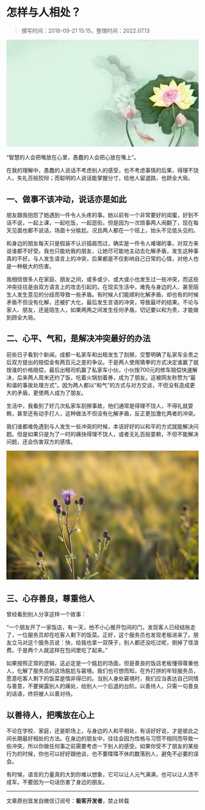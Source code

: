 # 怎样与人相处？

> 撰写时间：2018-09-21 15:15，整理时间：2022.07.13

![24G58PICNDn_1024.jpg](../img/05-01.jpeg)

“智慧的人会把嘴放在心里，愚蠢的人会把心放在嘴上”。

在我的理解中，愚蠢的人说话不考虑别人的感受，也不考虑事情的后果，得理不饶人，失礼百般狡辩；而聪明的人说话能掌握分寸，给他人留退路，也顾全大局。

## 一、做事不该冲动，说话亦是如此

朋友跟我抱怨了她遇到一件令人头疼的事。她以前有一个非常要好的闺蜜，好到不话不说，一起上课，一起吃饭，一起逛街。但是因为一次琐事两人闹翻了，现在每天见面也都不说话，场面十分尴尬。况且两人都在一个班上，抬头不见低头见的。

和身边的朋友每天只是假装不认识插肩而过，确实是一件令人难堪的事，对双方来说谁都不好受。我也只能劝我的朋友，让她尽可能地主动去化解矛盾，发生这种事真的不好。与人发生语言上的冲突，后果都是不仅影响自己日常的心情，对他人也是一种极大的伤害。

我相信很多人在家庭、朋友之间，或多或少、或大或小也发生过一些冲突，而这些冲突往往是由双方语言上的攻击引起的。在现实生活中，难免与身边的人、甚至陌生人发生意见的分歧而导致一些矛盾。有时候人们能顺利化解矛盾，却也有的时候矛盾不但没有化解，还被扩大化，最后发生言语的冲突，导致最坏的结果。不论与家人、朋友，还是陌生人，如果两两之间发生任何矛盾，切记要以和为贵，才能做到顾全大局。

## 二、心平、气和，是解决冲突最好的办法

前些日子看到个新闻，成都一私家车和出租发生了刮擦，交警明确了私家车全责之后双方提出的赔偿金有两百元之差的争议。于是两人使用猜拳的方式决定谁赢了就按谁的价格赔偿，最后出租司机赢了私家车小伙，小伙按700元的修车赔偿快速解决，后来两人周末还约了饭，吃着火锅划着券，成为了朋友。这被网友称赞为“最和谐的事故处理方式”。因为两人都以“和气”的方式与对方交谈，不但没有造成更大的矛盾，更使两人成为了朋友。

生活中，我看到了好几次私家车刮擦事故，他们通常是得理不饶人，不得礼就耍赖，甚至还有动手打人，这种做法不但没有化解矛盾，反正更加激化两者的冲突。

我们谁都难免遇到与人发生一些冲突的时候，本该好好的以和平的方式就能解决问题。但是如果只是为了一时的痛快得理不饶人，或者无礼百般耍赖，不但不能解决问题，还会伤害双方的感情。

![article-57b1382123ae0.jpg](../img/05-02.jpeg)

## 三、心存善良，尊重他人

曾经看到别人分享这样一个故事：

“一个朋友开了一家饭店，有一天，他不小心推开包间的门，发现客人已经结账走了，一位服务员却在吃客人剩下的饭菜。正好，这个服务员也发现老板进来了。朋友立马对这个服务员说：快，给我也拿一双筷子，别人都还没吃过呢，倒掉了怪浪费。于是两个人就这样在包间里吃了起来。”

如果按照正常的逻辑，这必定是一个尴尬的场面，但是善良的饭店老板懂得尊重他人，化解了服务员的这场尴尬与窘境。我们也可想而知，在外打拼的年轻服务员，愿意吃客人剩下的饭菜是情非得已的。当别人身处窘境时，我们应当表达自己同情与善意，不要揭露别人的痛处，给别人一个后退的台阶。以善待人，只需一句善良的话语，终将被人以善对待。

## 以善待人，把嘴放在心上

不论在学校、家庭，还是职场上，与身边的人和平相处，有话好好说，才是彼此之间长期最好相处的方法。在身边的朋友中，往往会因为性格与习惯不相同而导致一些冲突，所以你做任何事之前需要考虑一下别人的感受。如果你受不了朋友的某些行为的时候，你也可以好好跟他谈，也不要喋喋不休的数落别人，避免不必要的误会。

有时候，语言的力量真的大到你难以想象，它可以让人元气满满，也可以让人溃不成军。不要因为一句话伤害了身边的朋友。

***
文章原创首发自微信订阅号：**极客开发者**，禁止转载
